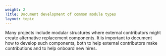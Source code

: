 ```yaml
---
weight: 2
Title: Document development of common module types
layout: topic
---
```


Many projects include modular structures where external contributors might
create alternative replacement components. It is important to document how to
develop such components, both to help external contributors make contributions
and to help onboard new hires.

